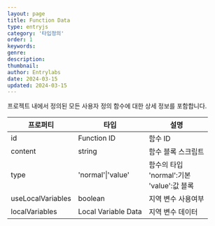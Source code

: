 ```yaml
---
layout: page
title: Function Data
type: entryjs
category: '타입정의'
order: 1
keywords: 
genre: 
description: 
thumbnail: 
author: Entrylabs
date: 2024-03-15
updated: 2024-03-15
---
```


프로젝트 내에서 정의된 모든 사용자 정의 함수에 대한 상세 정보를 포함합니다. 

|프로퍼티|타입|설명|
|---|---|---|
|id|Function ID|함수 ID|
|content|string|함수 블록 스크립트|
|type|'normal'\|'value'|함수의 타입<br />'normal':기본<br />'value':값 블록|
|useLocalVariables|boolean|지역 변수 사용여부|
|localVariables|Local Variable Data|지역 변수 데이터|